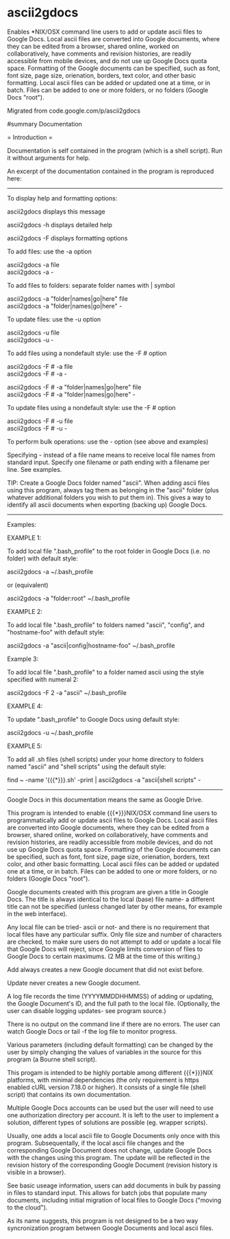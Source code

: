 # ascii2gdocs

Enables *NIX/OSX command line users to add or update ascii files to Google Docs. Local ascii files are converted into Google documents, where they can be edited from a browser, shared online, worked on collaboratively, have comments and revision histories, are readily accessible from mobile devices, and do not use up Google Docs quota space. Formatting of the Google documents can be specified, such as font, font size, page size, orienation, borders, text color, and other basic formatting. Local ascii files can be added or updated one at a time, or in batch. Files can be added to one or more folders, or no folders (Google Docs "root").

Migrated from code.google.com/p/ascii2gdocs

#summary Documentation

= Introduction =

Documentation is self contained in the program (which is a shell script).  Run it without arguments for help.

An excerpt of the documentation contained in the program is reproduced here:

----


To display help and formatting options:

ascii2gdocs             displays this message<br>

ascii2gdocs -h          displays detailed help<br>

ascii2gdocs -F          displays formatting options<br>



To add files:  use the -a option

ascii2gdocs -a file<br>
ascii2gdocs -a -<br>



To add files to folders:  separate folder names with | symbol

ascii2gdocs -a "folder|names|go|here" file<br>
ascii2gdocs -a "folder|names|go|here" -



To update files:  use the -u option

ascii2gdocs -u file<br>
ascii2gdocs -u -<br>



To add files using a nondefault style:  use the -F # option

ascii2gdocs -F # -a file<br>
ascii2gdocs -F # -a -<br>

ascii2gdocs -F # -a "folder|names|go|here" file<br>
ascii2gdocs -F # -a "folder|names|go|here" -<br>



To update files using a nondefault style:  use the -F # option

ascii2gdocs -F # -u file<br>
ascii2gdocs -F # -u -<br>


To perform bulk operations:  use the - option  (see above and examples)

Specifying - instead of a file name means to receive local file names from
standard input.  Specify one filename or path ending with a filename per line.
See examples.



TIP:  Create a Google Docs folder named "ascii".  When adding ascii files using
this program, always tag them as belonging in the "ascii" folder (plus whatever
additional folders you wish to put them in).  This gives a way to identify all
ascii documents when exporting (backing up) Google Docs.



 ----




Examples:

EXAMPLE 1:

To add local file ".bash_profile" to the root folder in Google Docs 
(i.e. no folder) with default style:

ascii2gdocs -a ~/.bash_profile

or (equivalent)

ascii2gdocs -a "folder:root" ~/.bash_profile



EXAMPLE 2:

To add local file ".bash_profile" to folders named "ascii", "config", and
"hostname-foo" with default style:

ascii2gdocs -a "ascii|config|hostname-foo" ~/.bash_profile



Example 3:

To add local file ".bash_profile" to a folder named ascii using the style 
specified with numeral 2:

ascii2gdocs -F 2 -a "ascii" ~/.bash_profile



EXAMPLE 4:

To update ".bash_profile" to Google Docs using default style:

ascii2gdocs -u ~/.bash_profile



EXAMPLE 5:

To add all .sh files (shell scripts) under your home directory to folders 
named "ascii" and "shell scripts" using the default style:

find ~ -name '{{{*}}}.sh' -print | ascii2gdocs -a "ascii|shell scripts" -

----


Google Docs in this documentation means the same as Google Drive.

This program is intended to enable {{{*}}}NIX/OSX command line users to
programmatically add or update ascii files to Google Docs.  Local ascii files
are converted into Google documents, where they can be edited from a browser,
shared online, worked on collaboratively, have comments and revision histories,
are readily accessible from mobile devices, and do not use up Google Docs quota
space.  Formatting of the Google documents can be specified, such as font, font
size, page size, orienation, borders, text color, and other basic formatting.
Local ascii files can be added or updated one at a time, or in batch.  Files
can be added to one or more folders, or no folders (Google Docs "root").

Google documents created with this program are given a title in Google Docs.
The title is always identical to the local (base) file name- a different title
can not be specified (unless changed later by other means, for example in the
web interface).

Any local file can be tried- ascii or not- and there is no requirement that
local files have any particular suffix.  Only file size and number of
characters are checked, to make sure users do not attempt to add or update a
local file that Google Docs will reject, since Google limits conversion of
files to Google Docs to certain maximums.  (2 MB at the time of this writing.)

Add always creates a new Google document that did not exist before.  

Update never creates a new Google document.

A log file records the time (YYYYMMDDHHMMSS) of adding or updating, the Google Document's
ID, and the full path to the local file.  (Optionally, the user can disable
logging updates- see program source.)

There is no output on the command line if there are no errors.  The user can
watch Google Docs or tail -f the log file to monitor progress.

Various parameters (including default formatting) can be changed by the user by
simply changing the values of variables in the source for this program (a
Bourne shell script).

This progam is intended to be highly portable among different {{{*}}}NIX platforms,
with minimal dependencies (the only requirement is https enabled cURL version
7.18.0 or higher).  It consists of a single file (shell script) that contains
its own documentation.

Multiple Google Docs accounts can be used but the user will need to use one 
authorization directory per account.  It is left to the user to implement a solution, 
different types of solutions are possible (eg. wrapper scripts).

Usually, one adds a local ascii file to Google Documents only once with this
program.  Subsequentally, if the local ascii file changes and the corresponding
Google Document does not change, update Google Docs with the changes using this
program.  The update will be reflected in the revision history of the
corresponding Google Document (revision history is visible in a browser).

See basic useage information, users can add documents in bulk by passing in
files to standard input.  This allows for batch jobs that populate many
documents, including initial migration of local files to Google Docs ("moving
to the cloud").

As its name suggests, this program is not designed to be a two way
syncronization program between Google Documents and local ascii files.
